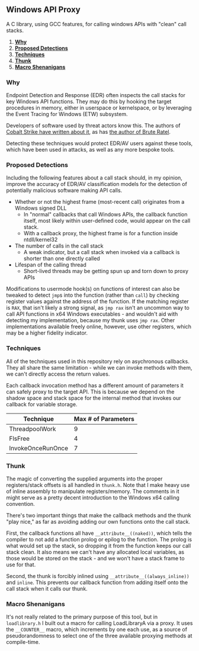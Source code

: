 ## Windows API Proxy

A C library, using GCC features, for calling windows APIs with "clean" call stacks.

1. **[Why](#why)**
2. **[Proposed Detections](#proposed-detections)**
1. **[Techniques](#techniques)**
1. **[Thunk](#thunk)**
5. **[Macro Shenanigans](#macro-shenanigans)**


### Why

Endpoint Detection and Response (EDR) often inspects the call stacks for key
Windows API functions. They may do this by hooking the target procedures in
memory, either in userspace or kernelspace, or by leveraging the Event Tracing
for Windows (ETW) subsystem.

Developers of software used by threat actors know this. The authors of
[Cobalt Strike have written about it](https://www.cobaltstrike.com/blog/behind-the-mask-spoofing-call-stacks-dynamically-with-timers/), as has
[the author of Brute Ratel](https://0xdarkvortex.dev/proxying-dll-loads-for-hiding-etwti-stack-tracing/).

Detecting these techniques would protect EDR/AV users against these tools,
which have been used in attacks, as well as any more bespoke tools.

### Proposed Detections

Including the following features about a call stack should, in my opinion,
improve the accuracy of EDR/AV classification models for the detection of
potentially malicious software making API calls.
*   Whether or not the highest frame (most-recent call) originates from a 
    Windows signed DLL
    *   In "normal" callbacks that call Windows APIs, the callback function
        itself, most likely within user-defined code, would appear on the call
        stack.
    *   With a callback proxy, the highest frame is for a function inside
        ntdll/kernel32
*   The number of calls in the call stack
    *   A weak indicator, but a call stack when invoked via a callback is
        shorter than one directly called
*   Lifespan of the calling thread
    * Short-lived threads may be getting spun up and torn down to proxy APIs


Modifications to usermode hook(s) on functions of interest can also be tweaked
to detect `jmp`s into the function (rather than `call`) by checking register
values against the address of the function. If the matching register is `RAX`,
that isn't likely a strong signal, as `jmp rax` isn't an uncommon way to call
API functions in x64 Windows executables - and wouldn't aid with detecting my
implementation, because my thunk uses `jmp rax`. Other implementations
available freely online, however, use other registers, which may be a higher
fidelity indicator.

### Techniques

All of the techniques used in this repository rely on asychronous callbacks.
They all share the same limitation - while we can invoke methods with them,
we can't directly access the return values.

Each callback invocation method has a different amount of parameters it can
safely proxy to the target API. This is because we depend on the shadow space
and stack space for the internal method that invokes our callback for variable
storage.


| Technique         | Max # of Parameters |
|-------------------|---------------------|
| ThreadpoolWork    | 9 |
| FlsFree           | 4 |
| InvokeOnceRunOnce | 7 |

### Thunk

The magic of converting the supplied arguments into the proper registers/stack
offsets is all handled in `thunk.h`. Note that I make heavy use of inline
assembly to manipulate registers/memory. The comments in it might serve as a
pretty decent introduction to the Windows x64 calling convention.

There's two important things that make the callback methods and the thunk "play
nice," as far as avoiding adding our own functions onto the call stack.

First, the callback functions all have `__attribute__((naked))`, which tells
the compiler to not add a function prolog or epilog to the function. The prolog
is what would set up the stack, so dropping it from the function keeps our call
stack clean. It also means we can't have any allocated local variables, as those 
would be stored on the stack - and we won't have a stack frame to use for that.

Second, the thunk is forcibly inlined using `__attribute__((always_inline))`
and `inline`. This prevents our callback function from adding itself onto the
call stack when it calls our thunk.

### Macro Shenanigans

It's not really related to the primary purpose of this tool, but in
`loadlibrary.h` I built out a macro for calling LoadLibraryA via a proxy. It
uses the `__COUNTER__` macro, which increments by one each use, as a source of
pseudorandomness to select one of the three available proxying methods at
compile-time.

